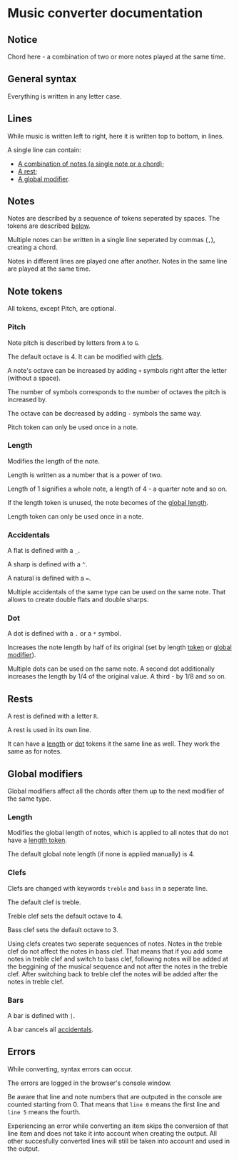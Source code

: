 
# Music converter documentation

## Notice

Chord here - a combination of two or more notes played at the same time.

## General syntax

Everything is written in any letter case.

## Lines

While music is written left to right, here it is written top to bottom, in lines.

A single line can contain:
- [A combination of notes (a single note or a chord)](#notes);
- [A rest](#rests);
- [A global modifier](#global-modifiers).

## Notes

Notes are described by a sequence of tokens seperated by spaces. The tokens are described [below](#note-tokens).

Multiple notes can be written in a single line seperated by commas (`,`), creating a chord.

Notes in different lines are played one after another. Notes in the same line are played at the same time.

## Note tokens

All tokens, except Pitch, are optional.

### Pitch

Note pitch is described by letters from `A` to `G`.

The default octave is 4. It can be modified with [clefs](#clefs).

A note's octave can be increased by adding `+` symbols right after the letter (without a space).

The number of symbols corresponds to the number of octaves the pitch is increased by.

The octave can be decreased by adding `-` symbols the same way.

Pitch token can only be used once in a note.

### Length

Modifies the length of the note.

Length is written as a number that is a power of two.

Length of 1 signifies a whole note, a length of 4 - a quarter note and so on.

If the length token is unused, the note becomes of the [global length](#length-1).

Length token can only be used once in a note.

### Accidentals

A flat is defined with a `_`.

A sharp is defined with a `^`.

A natural is defined with a `=`.

Multiple accidentals of the same type can be used on the same note. That allows to create double flats and double sharps.

### Dot

A dot is defined with a `.` or a `*` symbol.

Increases the note length by half of its original (set by length [token](#length) or [global modifier](#length-1)).

Multiple dots can be used on the same note. A second dot additionally increases the length by 1/4 of the original value. A third - by 1/8 and so on.

## Rests

A rest is defined with a letter `R`.

A rest is used in its own line.

It can have a [length](#length) or [dot](#dot) tokens it the same line as well. They work the same as for notes.

## Global modifiers

Global modifiers affect all the chords after them up to the next modifier of the same type.

### Length

Modifies the global length of notes, which is applied to all notes that do not have a [length token](#length).

The default global note length (if none is applied manually) is 4.

### Clefs

Clefs are changed with keywords `treble` and `bass` in a seperate line.

The default clef is treble.

Treble clef sets the default octave to 4.

Bass clef sets the default octave to 3.

Using clefs creates two seperate sequences of notes. Notes in the treble clef do not affect the notes in bass clef. That means that if you add some notes in treble clef and switch to bass clef, following notes will be added at the beggining of the musical sequence and not after the notes in the treble clef. After switching back to treble clef the notes will be added after the notes in treble clef.

### Bars

A bar is defined with `|`.

A bar cancels all [accidentals](#accidentals).

## Errors

While converting, syntax errors can occur.

The errors are logged in the browser's console window.

Be aware that line and note numbers that are outputed in the console are counted starting from 0. That means that `line 0` means the first line and `line 5` means the fourth.

Experiencing an error while converting an item skips the conversion of that line item and does not take it into account when creating the output. All other succesfully converted lines will still be taken into account and used in the output.